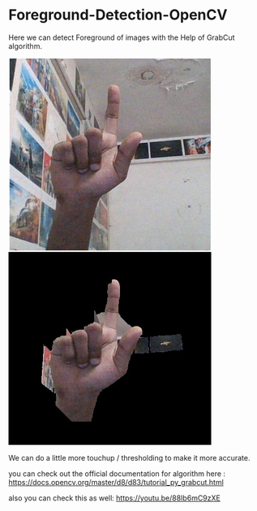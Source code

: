 # Foreground-Detection-OpenCV
Here we can detect Foreground of images with the Help of GrabCut algorithm.

![alt text](https://github.com/ultimus11/Foreground-Detection-OpenCV/blob/main/code/1.jpg?raw=true)![](code/foreground.jpg)

We can do a little more touchup / thresholding to make it more accurate.

you can check out the official documentation for algorithm here :
https://docs.opencv.org/master/d8/d83/tutorial_py_grabcut.html

also you can check this as well: https://youtu.be/88Ib6mC9zXE
